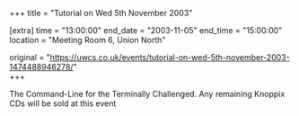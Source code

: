 +++
title = "Tutorial on Wed 5th November 2003"

[extra]
time = "13:00:00"
end_date = "2003-11-05"
end_time = "15:00:00"
location = "Meeting Room 6, Union North"

original = "https://uwcs.co.uk/events/tutorial-on-wed-5th-november-2003-1474488946278/"    
+++

The Command-Line for the Terminally Challenged. Any remaining Knoppix CDs will be sold at this event

